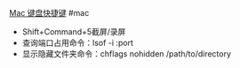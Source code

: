 [Mac 键盘快捷键](https://support.apple.com/zh-cn/HT201236)
#mac 

- Shift+Command+5截屏/录屏
- 查询端口占用命令：lsof -i :port
- 显示隐藏文件夹命令：chflags nohidden /path/to/directory